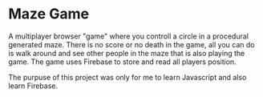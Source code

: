 # Maze Game
A multiplayer browser "game" where you controll a circle in a procedural generated maze.
There is no score or no death in the game, all you can do is walk around and see other
people in the maze that is also playing the game.
The game uses Firebase to store and read all players position.

The purpuse of this project was only for me to learn Javascript and also learn Firebase.